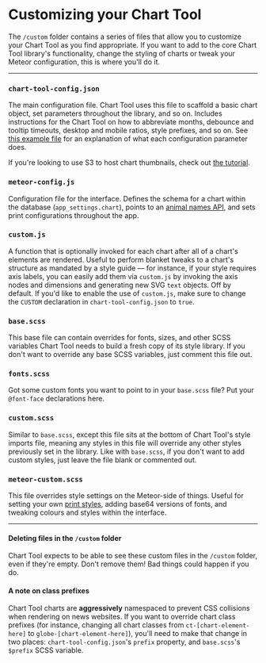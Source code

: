 # Customizing your Chart Tool

The `/custom` folder contains a series of files that allow you to customize your Chart Tool as you find appropriate. If you want to add to the core Chart Tool library's functionality, change the styling of charts or tweak your Meteor configuration, this is where you'll do it.


----------


### `chart-tool-config.json`

The main configuration file. Chart Tool uses this file to scaffold a basic chart object, set parameters throughout the library, and so on. Includes instructions for the Chart Tool on how to abbreviate months, debounce and tooltip timeouts, desktop and mobile ratios, style prefixes, and so on. See [this example file](https://github.com/globeandmail/chart-tool/blob/master/tutorials/chart-tool-config-sample.json) for an explanation of what each configuration parameter does.

If you're looking to use S3 to host chart thumbnails, check out [the tutorial](https://github.com/globeandmail/chart-tool/blob/master/tutorials/thumbnails.md).


### `meteor-config.js`

Configuration file for the interface. Defines the schema for a chart within the database (`app_settings.chart`), points to an [animal names API](https://github.com/globeandmail/chart-tool/blob/master/tutorials/interface.md#collaborative-editing), and sets print configurations throughout the app. 


### `custom.js`

A function that is optionally invoked for each chart after all of a chart's elements are rendered. Useful to perform blanket tweaks to a chart's structure as mandated by a style guide — for instance, if your style requires axis labels, you can easily add them via `custom.js` by invoking the axis nodes and dimensions and generating new SVG `text` objects. Off by default. If you'd like to enable the use of `custom.js`, make sure to change the `CUSTOM` declaration in `chart-tool-config.json` to `true`.


### `base.scss`

This base file can contain overrides for fonts, sizes, and other SCSS variables Chart Tool needs to build a fresh copy of its style library. If you don't want to override any base SCSS variables, just comment this file out.


### `fonts.scss`

Got some custom fonts you want to point to in your `base.scss` file? Put your `@font-face` declarations here.


### `custom.scss`

Similar to `base.scss`, except this file sits at the bottom of Chart Tool's style imports file, meaning any styles in this file will override any other styles previously set in the library. Like with `base.scss`, if you don't want to add custom styles, just leave the file blank or commented out.

### `meteor-custom.scss`

This file overrides style settings on the Meteor-side of things. Useful for setting your own [print styles](https://github.com/globeandmail/chart-tool/blob/master/tutorials/print.md), adding base64 versions of fonts, and tweaking colours and styles within the interface.

----------


#### Deleting files in the `/custom` folder

Chart Tool expects to be able to see these custom files in the `/custom` folder, even if they're empty. Don't remove them! Bad things could happen if you do.

#### A note on class prefixes

Chart Tool charts are **aggressively** namespaced to prevent CSS collisions when rendering on news websites. If you want to override chart class prefixes (for instance, changing all chart classes from `ct-[chart-element-here]` to `globe-[chart-element-here]`), you'll need to make that change in two places: `chart-tool-config.json`'s `prefix` property, and `base.scss`'s `$prefix` SCSS variable.
